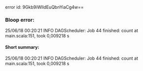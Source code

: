 error id: 9Gkb9iWIldEuQbnYiaCg4w==
### Bloop error:

25/06/18 00:20:21 INFO DAGScheduler: Job 44 finished: count at main.scala:151, took 0,009218 s
#### Short summary: 

25/06/18 00:20:21 INFO DAGScheduler: Job 44 finished: count at main.scala:151, took 0,009218 s